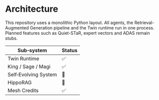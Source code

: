 # Architecture

This repository uses a monolithic Python layout. All agents, the Retrieval-Augmented Generation pipeline and the Twin runtime
run in one process. Planned features such as Quiet-STaR, expert vectors and ADAS remain stubs.

<!--feature-matrix-start-->
| Sub‑system | Status |
|------------|--------|
| Twin Runtime | ✅ |
| King / Sage / Magi | ✅ |
| Self‑Evolving System | 🔴 |
| HippoRAG | 🔴 |
| Mesh Credits | ✅ |
<!--feature-matrix-end-->
